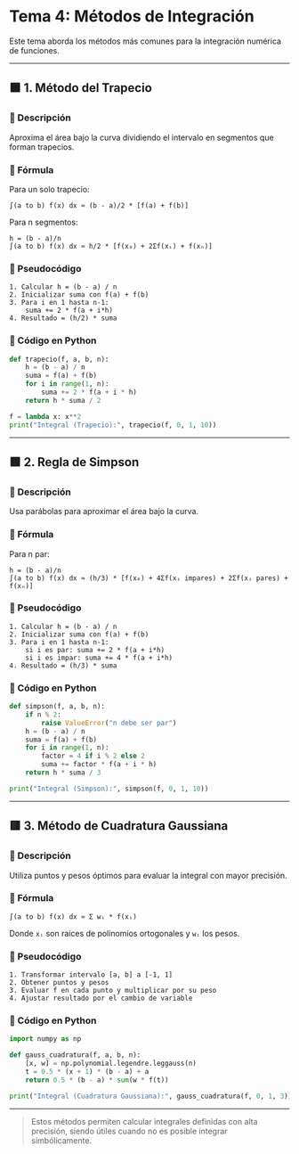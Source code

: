 
# Tema 4: Métodos de Integración

Este tema aborda los métodos más comunes para la integración numérica de funciones.

---

## 🟪 1. Método del Trapecio

### 📌 Descripción
Aproxima el área bajo la curva dividiendo el intervalo en segmentos que forman trapecios.

### 🧮 Fórmula
Para un solo trapecio:
```
∫(a to b) f(x) dx ≈ (b - a)/2 * [f(a) + f(b)]
```

Para n segmentos:
```
h = (b - a)/n
∫(a to b) f(x) dx ≈ h/2 * [f(x₀) + 2Σf(xᵢ) + f(xₙ)]
```

### 🧾 Pseudocódigo
```
1. Calcular h = (b - a) / n
2. Inicializar suma con f(a) + f(b)
3. Para i en 1 hasta n-1:
    suma += 2 * f(a + i*h)
4. Resultado = (h/2) * suma
```

### 🐍 Código en Python

```python
def trapecio(f, a, b, n):
    h = (b - a) / n
    suma = f(a) + f(b)
    for i in range(1, n):
        suma += 2 * f(a + i * h)
    return h * suma / 2

f = lambda x: x**2
print("Integral (Trapecio):", trapecio(f, 0, 1, 10))
```

---

## 🟩 2. Regla de Simpson

### 📌 Descripción
Usa parábolas para aproximar el área bajo la curva.

### 🧮 Fórmula
Para n par:
```
h = (b - a)/n
∫(a to b) f(x) dx ≈ (h/3) * [f(x₀) + 4Σf(xᵢ impares) + 2Σf(xᵢ pares) + f(xₙ)]
```

### 🧾 Pseudocódigo
```
1. Calcular h = (b - a) / n
2. Inicializar suma con f(a) + f(b)
3. Para i en 1 hasta n-1:
    si i es par: suma += 2 * f(a + i*h)
    si i es impar: suma += 4 * f(a + i*h)
4. Resultado = (h/3) * suma
```

### 🐍 Código en Python

```python
def simpson(f, a, b, n):
    if n % 2:
        raise ValueError("n debe ser par")
    h = (b - a) / n
    suma = f(a) + f(b)
    for i in range(1, n):
        factor = 4 if i % 2 else 2
        suma += factor * f(a + i * h)
    return h * suma / 3

print("Integral (Simpson):", simpson(f, 0, 1, 10))
```

---

## 🟥 3. Método de Cuadratura Gaussiana

### 📌 Descripción
Utiliza puntos y pesos óptimos para evaluar la integral con mayor precisión.

### 🧮 Fórmula
```
∫(a to b) f(x) dx ≈ Σ wᵢ * f(xᵢ)
```

Donde `xᵢ` son raíces de polinomios ortogonales y `wᵢ` los pesos.

### 🧾 Pseudocódigo
```
1. Transformar intervalo [a, b] a [-1, 1]
2. Obtener puntos y pesos
3. Evaluar f en cada punto y multiplicar por su peso
4. Ajustar resultado por el cambio de variable
```

### 🐍 Código en Python

```python
import numpy as np

def gauss_cuadratura(f, a, b, n):
    [x, w] = np.polynomial.legendre.leggauss(n)
    t = 0.5 * (x + 1) * (b - a) + a
    return 0.5 * (b - a) * sum(w * f(t))

print("Integral (Cuadratura Gaussiana):", gauss_cuadratura(f, 0, 1, 3))
```

---

> Estos métodos permiten calcular integrales definidas con alta precisión, siendo útiles cuando no es posible integrar simbólicamente.

